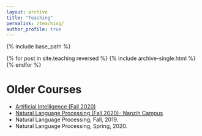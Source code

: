 ```yaml
---
layout: archive
title: "Teaching"
permalink: /teaching/
author_profile: true
---
```


{% include base_path %}

{% for post in site.teaching reversed %}
  {% include archive-single.html %}
{% endfor %}

# Older Courses

* [Artificial Intelligence (Fall 2020)](https://github.com/chiayisu/Artificial_Intelligence_Course)
* [Natural Language Processing (Fall 2020)- Nanzih Campus](https://github.com/chiayisu/Natural-Language-Processing-Fall-2020)
* Natural Language Processing, Fall, 2019.
* Natural Language Processing, Spring, 2020.
